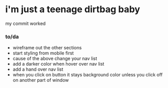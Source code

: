 <h1>i'm just a teenage dirtbag baby</h1>

<p>my commit worked</p>

<h3>to/da</h3>
<ul>
  <li>wireframe out the other sections</li>
  <li>start styling from mobile first</li>
  <li>cause of the above change your nav list</li>
  <li>add a darker color when hover over nav list</li>
  <li>add a hand over nav list</li>
  <li>when you click on button it stays background color unless you click off on another part of window</li>
</ul>